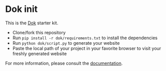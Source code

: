 # Dok init

This is the [Dok](https://github.com/antoinestudio/dok) starter kit.

- Clone/fork this repository
- Run `pip install -r dok/requirements.txt` to install the dependencies
- Run `python dok/script.py` to generate your website
- Paste the local path of your project in your favorite browser to visit your freshly generated website

For more information, please consult the [documentation](https://github.com/antoinestudio/dok-documentation).